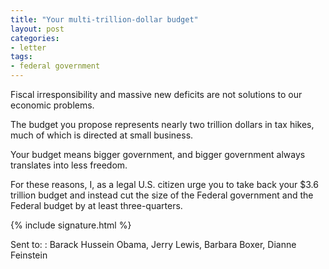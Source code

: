 ```yaml
---
title: "Your multi-trillion-dollar budget"
layout: post
categories:
- letter
tags:
- federal government
---
```


Fiscal irresponsibility and massive new deficits are not solutions to our economic problems.

The budget you propose represents nearly two trillion dollars in tax hikes, much of which is directed at small business.

Your budget means bigger government, and bigger government always translates into less freedom.

For these reasons, I, as a legal U.S. citizen urge you to take back your $3.6 trillion budget and instead cut the size of the Federal government and the Federal budget by at least three-quarters.

{% include signature.html %}

Sent to:
: Barack Hussein Obama, Jerry Lewis, Barbara Boxer, Dianne Feinstein
